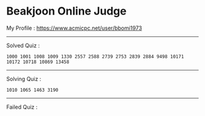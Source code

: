 # Beakjoon Online Judge

My Profile : https://www.acmicpc.net/user/bbomi1973

---

Solved Quiz : 
```
1000 1001 1008 1009 1330 2557 2588 2739 2753 2839 2884 9498 10171 10172 10718 10869 13458
```

---

Solving Quiz :
```
1010 1065 1463 3190
```

---

Failed Quiz :
```

```